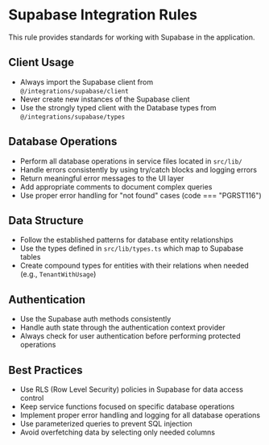 # Supabase Integration Rules

This rule provides standards for working with Supabase in the application.

## Client Usage

- Always import the Supabase client from `@/integrations/supabase/client`
- Never create new instances of the Supabase client
- Use the strongly typed client with the Database types from `@/integrations/supabase/types`

## Database Operations

- Perform all database operations in service files located in `src/lib/`
- Handle errors consistently by using try/catch blocks and logging errors
- Return meaningful error messages to the UI layer
- Add appropriate comments to document complex queries
- Use proper error handling for "not found" cases (code === "PGRST116")

## Data Structure

- Follow the established patterns for database entity relationships
- Use the types defined in `src/lib/types.ts` which map to Supabase tables
- Create compound types for entities with their relations when needed (e.g., `TenantWithUsage`)

## Authentication

- Use the Supabase auth methods consistently
- Handle auth state through the authentication context provider
- Always check for user authentication before performing protected operations

## Best Practices

- Use RLS (Row Level Security) policies in Supabase for data access control
- Keep service functions focused on specific database operations
- Implement proper error handling and logging for all database operations
- Use parameterized queries to prevent SQL injection
- Avoid overfetching data by selecting only needed columns